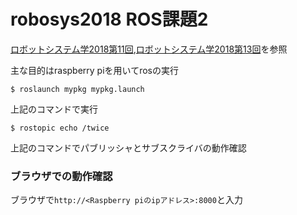 # robosys2018 ROS課題2

[ロボットシステム学2018第11回](https://github.com/ryuichiueda/robosys2018/blob/master/11.md),[ロボットシステム学2018第13回](https://github.com/ryuichiueda/robosys2018/blob/master/13.md)を参照

主な目的はraspberry piを用いてrosの実行

```
$ roslaunch mypkg mypkg.launch
```
上記のコマンドで実行
```
$ rostopic echo /twice
```
上記のコマンドでパブリッシャとサブスクライバの動作確認

### ブラウザでの動作確認
ブラウザで`http://<Raspberry piのipアドレス>:8000`と入力

